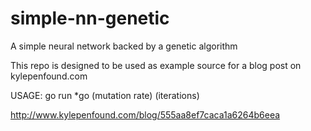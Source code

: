 # simple-nn-genetic
A simple neural network backed by a genetic algorithm

This repo is designed to be used as example source for a blog post on kylepenfound.com

USAGE:  go run \*go (mutation rate) (iterations)

http://www.kylepenfound.com/blog/555aa8ef7caca1a6264b6eea
